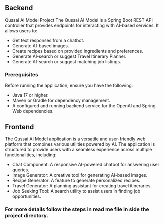 ## Backend
Qussai AI Model Project
The Qussai AI Model is a Spring Boot REST API controller that provides endpoints for interacting with AI-based services. It allows users to:

- Get text responses from a chatbot.
- Generate AI-based images.
- Create recipes based on provided ingredients and preferences.
- Generate AI-search or suggest Travel Itinerary Planner.
- Generate AI-search or suggest matching job listings.

### Prerequisites
Before running the application, ensure you have the following:

- Java 17 or higher.
- Maven or Gradle for dependency management.
- A configured and running backend service for the OpenAI and Spring Web dependencies.

## Frontend 
The Qussai AI Model application is a versatile and user-friendly web platform that combines various utilities powered by AI. The application is structured to provide users with a seamless experience across multiple functionalities, including:

- Chat Component: A responsive AI-powered chatbot for answering user queries.
- Image Generator: A creative tool for generating AI-based images.
- Recipe Generator: A feature to generate personalized recipes.
- Travel Generator: A planning assistant for creating travel itineraries.
- Job Seeking Tool: A search utility to assist users in finding job opportunities.

### For more details follow the steps in read me file in side the project directory.
